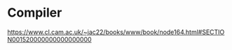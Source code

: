 # Compiler

https://www.cl.cam.ac.uk/~jac22/books/www/book/node164.html#SECTION001520000000000000000

